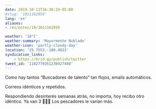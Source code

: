 ```yaml
---
date: 2019-10-11T16:30:24-05:00
#slug: '1011162859'
lang: 'es'
aliases:
- /es/notes/19/1011162859

weather: '18°C'
weather-summary: 'Mayormente Nublado'
weather-icon: 'partly-cloudy-day'
location: '25.7553,-100.4023'
syndication_links:
    - https://brid.gy/publish/twitter
tweet_id: '1182770351236927488'
---
```

Como hay tantos “Buscadores de talento” tan flojos, emails automáticos.

Correos idénticos y repetidos.

Respondiendo desinterés semanas atrás, no importa, hoy recibo otro idéntico. Ya van 3 🤦🏻‍♂️
Los pescadores le varían más.
